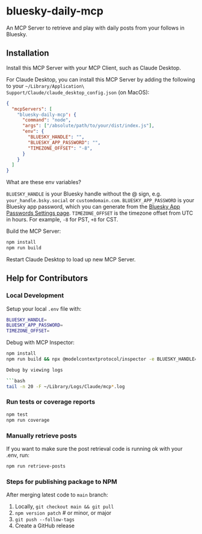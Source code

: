 # bluesky-daily-mcp

An MCP Server to retrieve and play with daily posts from your follows in Bluesky.

## Installation

Install this MCP Server with your MCP Client, such as Claude Desktop.

For Claude Desktop, you can install this MCP Server by adding the following to your `~/Library/Application\ Support/Claude/claude_desktop_config.json` (on MacOS):

```json
{
  "mcpServers": [
    "bluesky-daily-mcp": {
      "command": "node",
      "args": ["/absolute/path/to/your/dist/index.js"],
      "env": {
        "BLUESKY_HANDLE": "",
        "BLUESKY_APP_PASSWORD": "",
        "TIMEZONE_OFFSET": "-8",
      }
    }
  ]
}
```

What are these env variables?

`BLUESKY_HANDLE` is your Bluesky handle without the @ sign, e.g. `your_handle.bsky.social` or `customdomain.com`.
`BLUESKY_APP_PASSWORD` is your Bluesky app password, which you can generate from the [Bluesky App Passwords Settings page](https://bsky.app/settings/app-passwords).
`TIMEZONE_OFFSET` is the timezone offset from UTC in hours. For example, `-8` for PST, `+8` for CST.

Build the MCP Server:

```bash
npm install
npm run build
```

Restart Claude Desktop to load up new MCP Server.

## Help for Contributors

### Local Development

Setup your local `.env` file with:

```bash
BLUESKY_HANDLE=
BLUESKY_APP_PASSWORD=
TIMEZONE_OFFSET=
```

Debug with MCP Inspector:

````bash
npm install
npm run build && npx @modelcontextprotocol/inspector -e BLUESKY_HANDLE=XXX -e BLUESKY_APP_PASSWORD=XXX -e TIMEZONE_OFFSET=XXX node dist/index.js```

Debug by viewing logs

```bash
tail -n 20 -F ~/Library/Logs/Claude/mcp*.log
````

### Run tests or coverage reports

```bash
npm test
npm run coverage
```

### Manually retrieve posts

If you want to make sure the post retrieval code is running ok with your .env, run:

```bash
npm run retrieve-posts
```

### Steps for publishing package to NPM

After merging latest code to `main` branch:

1. Locally, `git checkout main && git pull`
2. `npm version patch` # or minor, or major
3. `git push --follow-tags`
4. Create a GitHub release
